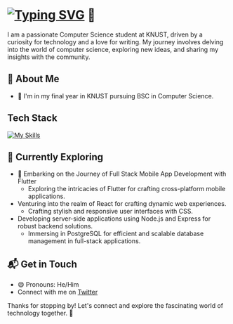 # [![Typing SVG](https://readme-typing-svg.demolab.com/?lines=Hey+there,;Welcome+to+my+profile;I+am+OFOSU+EFFAH+SAMUEL)](https://git.io/typing-svg) 👋

I am a passionate Computer Science student at KNUST, driven by a curiosity for technology and a love for writing. My journey involves delving into the world of computer science, exploring new ideas, and sharing my insights with the community.


## 🚀 About Me

- 🔭 I'm in my final year in KNUST pursuing BSC in Computer Science.




## Tech Stack
[![My Skills](https://skillicons.dev/icons?i=flutter,dart,js,ts,express,html,css)](https://skillicons.dev)

## 🌱 Currently Exploring


- 🚀 Embarking on the Journey of Full Stack Mobile App Development with Flutter
  - Exploring the intricacies of Flutter for crafting cross-platform mobile applications.
- Venturing into the realm of React for crafting dynamic web experiences.
  - Crafting stylish and responsive user interfaces with CSS.
- Developing server-side applications using Node.js and Express for robust backend solutions.
  - Immersing in PostgreSQL for efficient and scalable database management in full-stack applications.




## 📬 Get in Touch
- 😄 Pronouns: He/Him
- Connect with me on [Twitter](https://twitter.com/darkcreedd)


Thanks for stopping by! Let's connect and explore the fascinating world of technology together. 🚀



